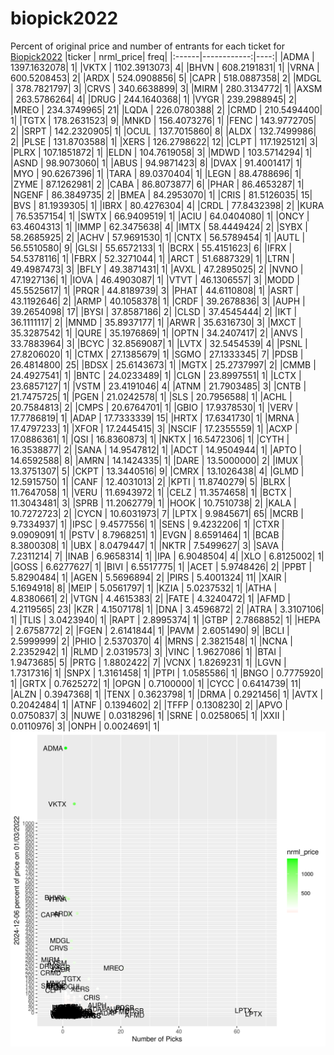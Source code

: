 # biopick2022
Percent of original price and number of entrants for each ticket for [Biopick2022](https://twitter.com/hashtag/Biopick2022)
|ticker |   nrml_price| freq|
|:------|------------:|----:|
|ADMA   | 1397.1632078|    1|
|VKTX   | 1102.3913073|    4|
|BHVN   |  608.2191831|    1|
|VRNA   |  600.5208453|    2|
|ARDX   |  524.0908856|    5|
|CAPR   |  518.0887358|    2|
|MDGL   |  378.7821797|    3|
|CRVS   |  340.6638899|    3|
|MIRM   |  280.3134772|    1|
|AXSM   |  263.5786264|    4|
|DRUG   |  244.1640368|    1|
|VYGR   |  239.2988945|    2|
|MREO   |  234.3749965|   21|
|LQDA   |  226.0780388|    2|
|CRMD   |  210.5494400|    1|
|TGTX   |  178.2631523|    9|
|MNKD   |  156.4073276|    1|
|FENC   |  143.9772705|    2|
|SRPT   |  142.2320905|    1|
|OCUL   |  137.7015860|    8|
|ALDX   |  132.7499986|    2|
|PLSE   |  131.8703588|    1|
|XERS   |  126.2798622|   12|
|CLPT   |  117.1925121|    3|
|PLRX   |  107.1851872|    1|
|ELDN   |  104.7619058|    3|
|MDWD   |  103.5714294|    1|
|ASND   |   98.9073060|    1|
|ABUS   |   94.9871423|    8|
|DVAX   |   91.4001417|    1|
|MYO    |   90.6267396|    1|
|TARA   |   89.0370404|    1|
|LEGN   |   88.4788696|    1|
|ZYME   |   87.1262981|    2|
|CABA   |   86.8073877|    6|
|PHAR   |   86.4653287|    1|
|NGENF  |   86.3849735|    2|
|BMEA   |   84.2953070|    1|
|CRIS   |   81.5126035|   15|
|BVS    |   81.1939305|    1|
|IBRX   |   80.4276304|    4|
|CRDL   |   77.8432398|    2|
|KURA   |   76.5357154|    1|
|SWTX   |   66.9409519|    1|
|ACIU   |   64.0404080|    1|
|ONCY   |   63.4604313|    1|
|IMMP   |   62.3475638|    4|
|IMTX   |   58.4449424|    2|
|SYBX   |   58.2685925|    2|
|ACHV   |   57.9691530|    1|
|CNTX   |   56.5789454|    1|
|AUTL   |   56.5510580|    9|
|GLSI   |   55.6572133|    1|
|BCRX   |   55.4151623|    6|
|IFRX   |   54.5378116|    1|
|FBRX   |   52.3271044|    1|
|ARCT   |   51.6887329|    1|
|LTRN   |   49.4987473|    3|
|BFLY   |   49.3871431|    1|
|AVXL   |   47.2895025|    2|
|NVNO   |   47.1927136|    1|
|IOVA   |   46.4903087|    1|
|VTVT   |   46.1306557|    3|
|MODD   |   45.5525617|    1|
|PRQR   |   44.8189739|    3|
|PHAT   |   44.6110808|    1|
|ASRT   |   43.1192646|    2|
|ARMP   |   40.1058378|    1|
|CRDF   |   39.2678836|    3|
|AUPH   |   39.2654098|   17|
|BYSI   |   37.8587186|    2|
|CLSD   |   37.4545444|    2|
|IKT    |   36.1111117|    2|
|MNMD   |   35.8937177|    1|
|ARWR   |   35.6316730|    3|
|MXCT   |   35.3287542|    1|
|QURE   |   35.1976869|    1|
|OPTN   |   34.2407417|    2|
|ANVS   |   33.7883964|    3|
|BCYC   |   32.8569087|    1|
|LVTX   |   32.5454539|    4|
|PSNL   |   27.8206020|    1|
|CTMX   |   27.1385679|    1|
|SGMO   |   27.1333345|    7|
|PDSB   |   26.4814800|   25|
|BDSX   |   25.6143673|    1|
|MGTX   |   25.2737997|    2|
|CMMB   |   24.4927541|    1|
|BNTC   |   24.0233489|    1|
|CLGN   |   23.8997551|    1|
|LCTX   |   23.6857127|    1|
|VSTM   |   23.4191046|    4|
|ATNM   |   21.7903485|    3|
|CNTB   |   21.7475725|    1|
|PGEN   |   21.0242578|    1|
|SLS    |   20.7956588|    1|
|ACHL   |   20.7584813|    2|
|CMPS   |   20.6764701|    1|
|GBIO   |   17.9378530|    1|
|VERV   |   17.7786819|    1|
|ADAP   |   17.7333339|   15|
|HRTX   |   17.6341730|    1|
|MRNA   |   17.4797233|    1|
|XFOR   |   17.2445415|    3|
|NSCIF  |   17.2355559|    1|
|ACXP   |   17.0886361|    1|
|QSI    |   16.8360873|    1|
|NKTX   |   16.5472306|    1|
|CYTH   |   16.3538877|    2|
|SANA   |   14.9547812|    1|
|ADCT   |   14.9504944|    1|
|APTO   |   14.6592588|    8|
|AMRN   |   14.1424335|    1|
|DARE   |   13.5000000|    2|
|IMUX   |   13.3751307|    5|
|CKPT   |   13.3440516|    9|
|CMRX   |   13.1026438|    4|
|GLMD   |   12.5915750|    1|
|CANF   |   12.4031013|    2|
|KPTI   |   11.8740279|    5|
|BLRX   |   11.7647058|    1|
|VERU   |   11.6943972|    1|
|CELZ   |   11.3574658|    1|
|BCTX   |   11.3043481|    3|
|SPRB   |   11.2062779|    1|
|HOOK   |   10.7510738|    2|
|KALA   |   10.7272723|    2|
|CYCN   |   10.6031973|    7|
|LPTX   |    9.9845671|   65|
|MCRB   |    9.7334937|    1|
|IPSC   |    9.4577556|    1|
|SENS   |    9.4232206|    1|
|CTXR   |    9.0909091|    1|
|PSTV   |    8.7968251|    1|
|EVGN   |    8.6591464|    1|
|BCAB   |    8.3800308|    1|
|UBX    |    8.0479447|    1|
|NKTR   |    7.5499627|    3|
|SAVA   |    7.2311214|    7|
|INAB   |    6.9658314|    1|
|IPA    |    6.9048504|    4|
|XLO    |    6.8125002|    1|
|GOSS   |    6.6277627|    1|
|BIVI   |    6.5517775|    1|
|ACET   |    5.9748426|    2|
|PPBT   |    5.8290484|    1|
|AGEN   |    5.5696894|    2|
|PIRS   |    5.4001324|   11|
|XAIR   |    5.1694918|    8|
|MEIP   |    5.0561797|    1|
|KZIA   |    5.0237532|    1|
|ATHA   |    4.8380661|    2|
|VTGN   |    4.4615383|    2|
|FATE   |    4.3240472|    1|
|AFMD   |    4.2119565|   23|
|KZR    |    4.1507178|    1|
|DNA    |    3.4596872|    2|
|ATRA   |    3.3107106|    1|
|TLIS   |    3.0423940|    1|
|RAPT   |    2.8995374|    1|
|GTBP   |    2.7868852|    1|
|HEPA   |    2.6758772|    2|
|FGEN   |    2.6141844|    1|
|PAVM   |    2.6051490|    9|
|BCLI   |    2.5999999|    2|
|PHIO   |    2.5370370|    4|
|MRNS   |    2.3821548|    1|
|NCNA   |    2.2352942|    1|
|RLMD   |    2.0319573|    3|
|VINC   |    1.9627086|    1|
|BTAI   |    1.9473685|    5|
|PRTG   |    1.8802422|    7|
|VCNX   |    1.8269231|    1|
|LGVN   |    1.7317316|    1|
|SNPX   |    1.3161458|    1|
|PTPI   |    1.0585586|    1|
|BNGO   |    0.7775920|    1|
|GRTX   |    0.7625272|    1|
|OPGN   |    0.7100000|    1|
|CYCC   |    0.6414739|   11|
|ALZN   |    0.3947368|    1|
|TENX   |    0.3623798|    1|
|DRMA   |    0.2921456|    1|
|AVTX   |    0.2042484|    1|
|ATNF   |    0.1394602|    2|
|TFFP   |    0.1308230|    2|
|APVO   |    0.0750837|    3|
|NUWE   |    0.0318296|    1|
|SRNE   |    0.0258065|    1|
|XXII   |    0.0110976|    3|
|ONPH   |    0.0024691|    1|
![retvspicks](biopicks.png?raw=true)
